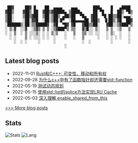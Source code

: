  
```
 ██▓     ██▓ █    ██  ▄▄▄▄    ▄▄▄       ███▄    █   ▄████ 
▓██▒    ▓██▒ ██  ▓██▒▓█████▄ ▒████▄     ██ ▀█   █  ██▒ ▀█▒
▒██░    ▒██▒▓██  ▒██░▒██▒ ▄██▒██  ▀█▄  ▓██  ▀█ ██▒▒██░▄▄▄░
▒██░    ░██░▓▓█  ░██░▒██░█▀  ░██▄▄▄▄██ ▓██▒  ▐▌██▒░▓█  ██▓
░██████▒░██░▒▒█████▓ ░▓█  ▀█▓ ▓█   ▓██▒▒██░   ▓██░░▒▓███▀▒
░ ▒░▓  ░░▓  ░▒▓▒ ▒ ▒ ░▒▓███▀▒ ▒▒   ▓▒█░░ ▒░   ▒ ▒  ░▒   ▒ 
░ ░ ▒  ░ ▒ ░░░▒░ ░ ░ ▒░▒   ░   ▒   ▒▒ ░░ ░░   ░ ▒░  ░   ░ 
  ░ ░    ▒ ░ ░░░ ░ ░  ░    ░   ░   ▒      ░   ░ ░ ░ ░   ░ 
    ░  ░ ░     ░      ░            ░  ░         ░       ░ 
                           ░
```
## Latest blog posts
- 2022-11-01 [Rust和C+++: 可变性、移动和所有权](https://iliubang.cn/posts/rust/2022-11-01-rust%E5%92%8Cc++%E5%AF%B9%E6%AF%94%E4%B9%8B%E5%8F%AF%E5%8F%98%E6%80%A7%E7%A7%BB%E5%8A%A8%E5%92%8C%E6%89%80%E6%9C%89%E6%9D%83/)
- 2022-09-28 [为什么c++中有了函数指针却还需要std::function](https://iliubang.cn/posts/cpp/2022-09-28-%E4%B8%BA%E4%BB%80%E4%B9%88c++%E4%B8%AD%E6%9C%89%E4%BA%86%E5%87%BD%E6%95%B0%E6%8C%87%E9%92%88%E5%8D%B4%E8%BF%98%E9%9C%80%E8%A6%81stdfunction/)
- 2022-05-19 [测试动态规划](https://iliubang.cn/leetcode/dp/test/)
- 2022-05-15 [使用std::list的splice方法实现LRU Cache](https://iliubang.cn/posts/cpp/2022-05-15-%E4%BD%BF%E7%94%A8stdlist%E7%9A%84splice%E6%96%B9%E6%B3%95%E5%AE%9E%E7%8E%B0lru-cache/)
- 2022-05-03 [深入理解 enable_shared_from_this](https://iliubang.cn/posts/cpp/2022-05-03-%E6%B7%B1%E5%85%A5%E7%90%86%E8%A7%A3enable_shared_from_this/)
 
[>>> More blog posts](https://iliubang.cn/archives/)

## Stats
![Stats](https://github-readme-stats.vercel.app/api?username=liubang&show_icons=true&count_private=true&hide_title=true&hide=issues&line_height=24&theme=onedark)
![Lang](https://github-readme-stats.vercel.app/api/top-langs/?username=liubang&layout=compact&hide_title=true&langs_count=6&theme=onedark&card_width=280&hide=scss,html,javascript,shell,Emacs%20Lisp,Vim%20script)
